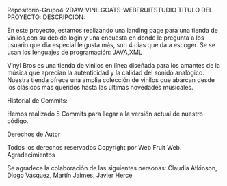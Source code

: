 Repositorio-Grupo4-2DAW-VINILGOATS-WEBFRUITSTUDIO
TITULO DEL PROYECTO:
DESCRIPCIÓN:

En este proyecto, estamos realizando una landing page para una tienda de vinilos,con su debido login y una encuesta en donde le pregunta a los usuario que dia especial le gusta más, son 4 dias que da a escoger. Se se usan los lenguajes de programación: JAVA,XML

Vinyl Bros es una tienda de vinilos en línea diseñada para los amantes de la música que aprecian la autenticidad y la calidad del sonido analógico. Nuestra tienda ofrece una amplia colección de vinilos que abarcan desde los clásicos más queridos hasta las últimas novedades musicales.


Historial de Commits:

Hemos realizado 5 Commits para llegar a la versión actual de nuestro código.

Derechos de Autor

Todos los derechos reservados Copyright por Web Fruit Web.
Agradecimientos

Se agradece la colaboración de las siguientes personas:
Claudia Atkinson, Diogo Vásquez, Martín Jaimes, Javier Herce
